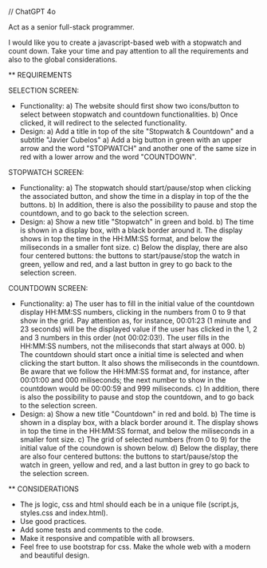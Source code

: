 // ChatGPT 4o

Act as a senior full-stack programmer.

I would like you to create a javascript-based web with a stopwatch and count down. Take your time and pay attention to all the requirements and also to the global considerations.

** REQUIREMENTS

SELECTION SCREEN:
- Functionality:
a) The website should first show two icons/button to select between stopwatch and countdown functionalities.
b) Once clicked, it will redirect to the selected functionality.
- Design:
a) Add a title in top of the site "Stopwatch & Countdown" and a subtitle "Javier Cubelos"
a) Add a big button in green with an upper arrow and the word "STOPWATCH" and another one of the same size in red with a lower arrow and the word "COUNTDOWN".

STOPWATCH SCREEN:
- Functionality:
a) The stopwatch should start/pause/stop when clicking the associated button, and show the time in a display in top of the the buttons.
b) In addition, there is also the possibility to pause and stop the countdown, and to go back to the selection screen.
- Design:
a) Show a new title "Stopwatch" in green and bold.
b) The time is shown in a display box, with a black border around it. The display shows in top the time in the HH:MM:SS format, and below the miliseconds in a smaller font size.
c) Below the display, there are also four centered buttons: the buttons to start/pause/stop the watch in green, yellow and red, and a last button in grey to go back to the selection screen.

COUNTDOWN SCREEN:
- Functionality:
a) The user has to fill in the initial value of the countdown display HH:MM:SS numbers, clicking in the numbers from 0 to 9 that show in the grid. Pay attention as, for instance, 00:01:23 (1 minute and 23 seconds) will be the displayed value if the user has clicked in the 1, 2 and 3 numbers in this order (not 00:02:03!). The user fills in the HH:MM:SS numbers, not the miliseconds that start always at 000.
b) The countdown should start once a initial time is selected and when clicking the start button. It also shows the miliseconds in the countdown. Be aware that we follow the HH:MM:SS format and, for instance, after 00:01:00 and 000 miliseconds; the next number to show in the countdown would be 00:00:59 and 999 miliseconds.
c) In addition, there is also the possibility to pause and stop the countdown, and to go back to the selection screen.
- Design:
a) Show a new title "Countdown" in red and bold.
b) The time is shown in a display box, with a black border around it. The display shows in top the time in the HH:MM:SS format, and below the miliseconds in a smaller font size.
c) The grid of selected numbers (from 0 to 9) for the initial value of the coundown is shown below.
d) Below the display, there are also four centered buttons: the buttons to start/pause/stop the watch in green, yellow and red, and a last button in grey to go back to the selection screen.

** CONSIDERATIONS
- The js logic, css and html should each be in a unique file (script.js, styles.css and index.html).
- Use good practices.
- Add some tests and comments to the code.
- Make it responsive and compatible with all browsers.
- Feel free to use bootstrap for css. Make the whole web with a modern and beautiful design.